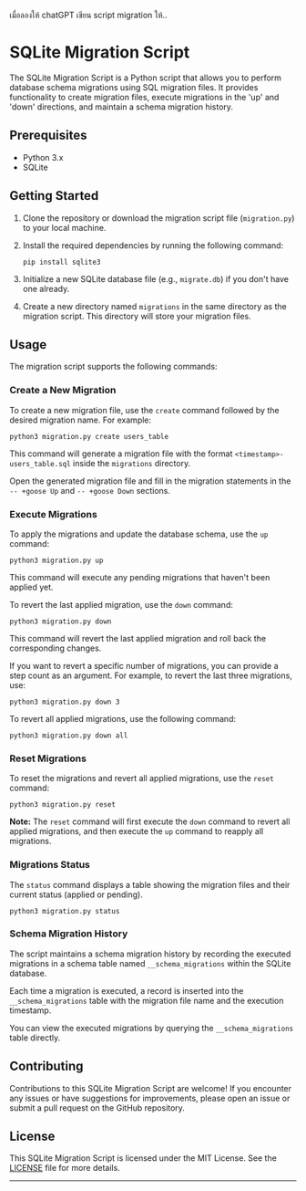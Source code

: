 เมื่อลองให้ chatGPT เขียน script migration ให้..

# SQLite Migration Script

The SQLite Migration Script is a Python script that allows you to perform database schema migrations using SQL migration files. It provides functionality to create migration files, execute migrations in the 'up' and 'down' directions, and maintain a schema migration history.

## Prerequisites

- Python 3.x
- SQLite

## Getting Started

1. Clone the repository or download the migration script file (`migration.py`) to your local machine.

2. Install the required dependencies by running the following command:

   ```
   pip install sqlite3
   ```

3. Initialize a new SQLite database file (e.g., `migrate.db`) if you don't have one already.

4. Create a new directory named `migrations` in the same directory as the migration script. This directory will store your migration files.

## Usage

The migration script supports the following commands:

### Create a New Migration

To create a new migration file, use the `create` command followed by the desired migration name. For example:

```
python3 migration.py create users_table
```

This command will generate a migration file with the format `<timestamp>-users_table.sql` inside the `migrations` directory.

Open the generated migration file and fill in the migration statements in the `-- +goose Up` and `-- +goose Down` sections.

### Execute Migrations

To apply the migrations and update the database schema, use the `up` command:

```
python3 migration.py up
```

This command will execute any pending migrations that haven't been applied yet.

To revert the last applied migration, use the `down` command:

```
python3 migration.py down
```

This command will revert the last applied migration and roll back the corresponding changes.

If you want to revert a specific number of migrations, you can provide a step count as an argument. For example, to revert the last three migrations, use:

```
python3 migration.py down 3
```

To revert all applied migrations, use the following command:

```
python3 migration.py down all
```

### Reset Migrations

To reset the migrations and revert all applied migrations, use the `reset` command:

```
python3 migration.py reset
```

**Note:** The `reset` command will first execute the `down` command to revert all applied migrations, and then execute the `up` command to reapply all migrations.

### Migrations Status

The `status` command displays a table showing the migration files and their current status (applied or pending).

```
python3 migration.py status
```

### Schema Migration History

The script maintains a schema migration history by recording the executed migrations in a schema table named `__schema_migrations` within the SQLite database.

Each time a migration is executed, a record is inserted into the `__schema_migrations` table with the migration file name and the execution timestamp.

You can view the executed migrations by querying the `__schema_migrations` table directly.

## Contributing

Contributions to this SQLite Migration Script are welcome! If you encounter any issues or have suggestions for improvements, please open an issue or submit a pull request on the GitHub repository.

## License

This SQLite Migration Script is licensed under the MIT License. See the [LICENSE](LICENSE) file for more details.

---
